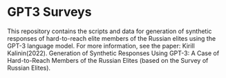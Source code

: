 # GPT3 Surveys
 This repository contains the scripts and data for generation of synthetic responses of hard-to-reach elite members of the Russian elites using the GPT-3 language model.  For more information, see the paper: Kirill Kalinin(2022). Generation of Synthetic Responses Using GPT-3: A Case of Hard-to-Reach Members of the Russian Elites (based on the Survey of Russian Elites).
